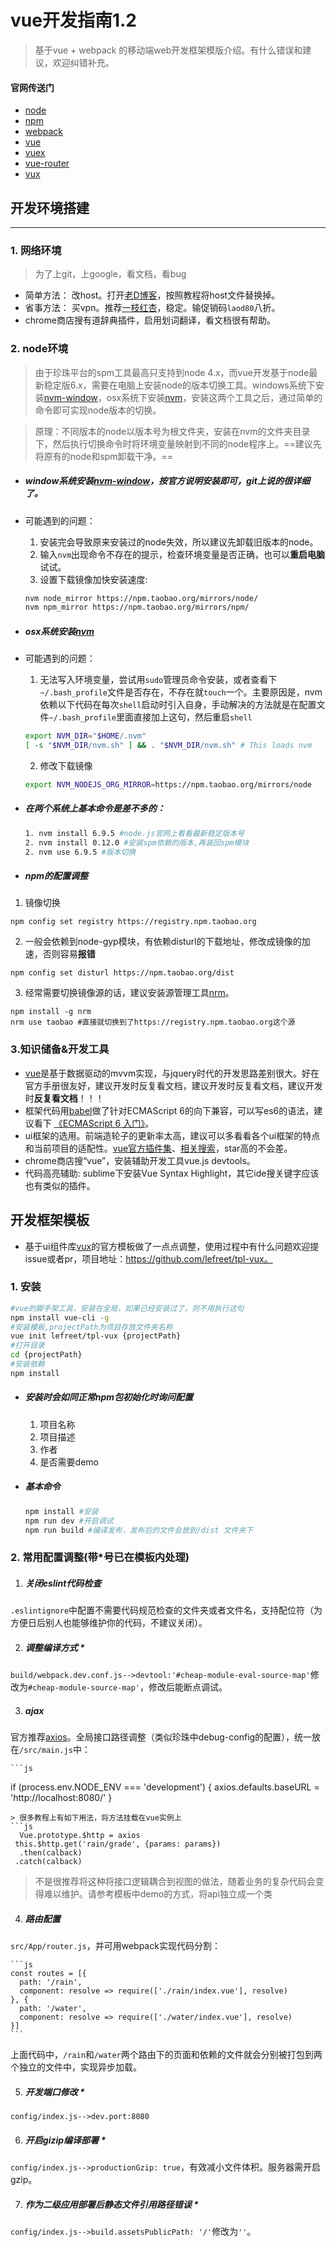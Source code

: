 # vue开发指南1.2
> 基于vue + webpack 的移动端web开发框架模版介绍。有什么错误和建议，欢迎纠错补充。

#### 官网传送门
- [node](https://nodejs.org/)
- [npm](https://www.npmjs.com/)
- [webpack](https://webpack.js.org/guides)
- [vue](http://cn.vuejs.org/v2/guide/)
- [vuex](https://vuex.vuejs.org/zh-cn/)
- [vue-router](https://router.vuejs.org/zh-cn/)
- [vux](https://vux.li/#/zh-CN/README)

## 开发环境搭建
---
### 1. 网络环境
> 为了上git，上google，看文档，看bug

- 简单方法： 改host。打开[老D博客](https://laod.cn/hosts)，按照教程将host文件替换掉。
- 省事方法： 买vpn。推荐[一枝红杏](https://www.yizhihongxing.com/)，稳定。输促销码`laod80`八折。
- chrome商店搜有道辞典插件，启用划词翻译，看文档很有帮助。

### 2. node环境
> 由于珍珠平台的spm工具最高只支持到node 4.x，而vue开发基于node最新稳定版6.x，需要在电脑上安装node的版本切换工具。windows系统下安装[nvm-window](https://github.com/coreybutler/nvm-windows)，osx系统下安装[nvm](https://github.com/creationix/nvm)，安装这两个工具之后，通过简单的命令即可实现node版本的切换。

> 原理：不同版本的node以版本号为根文件夹，安装在nvm的文件夹目录下，然后执行切换命令时将环境变量映射到不同的node程序上。==建议先将原有的node和spm卸载干净。==

- ##### window系统安装[nvm-window](https://github.com/coreybutler/nvm-windows)，按官方说明安装即可，git上说的很详细了。
- 可能遇到的问题：
    1. 安装完会导致原来安装过的node失效，所以建议先卸载旧版本的node。
    2. 输入`nvm`出现命令不存在的提示，检查环境变量是否正确，也可以**重启电脑**试试。
    3. 设置下载镜像加快安装速度:
    
    ```bash
    nvm node_mirror https://npm.taobao.org/mirrors/node/
    nvm npm_mirror https://npm.taobao.org/mirrors/npm/
    ```

- ##### osx系统安装[nvm](https://github.com/creationix/nvm)
- 可能遇到的问题：
    1. 无法写入环境变量，尝试用`sudo`管理员命令安装，或者查看下`~/.bash_profile`文件是否存在，不存在就`touch`一个。主要原因是，nvm依赖以下代码在每次`shell`启动时引入自身，手动解决的方法就是在配置文件`~/.bash_profile`里面直接加上这句，然后重启`shell`

    ```bash
    export NVM_DIR="$HOME/.nvm"
    [ -s "$NVM_DIR/nvm.sh" ] && . "$NVM_DIR/nvm.sh" # This loads nvm
    ```
    
    2. 修改下载镜像
    ```bash
    export NVM_NODEJS_ORG_MIRROR=https://npm.taobao.org/mirrors/node
    ```

- ##### 在两个系统上基本命令是差不多的：

    ```bash
    1. nvm install 6.9.5 #node.js官网上看看最新稳定版本号
    2. nvm install 0.12.0 #安装spm依赖的版本,再装回spm模块
    2. nvm use 6.9.5 #版本切换
    ```

- ##### npm的配置调整

 1. 镜像切换
 ```
 npm config set registry https://registry.npm.taobao.org
 ```
 2. 一般会依赖到node-gyp模块，有依赖disturl的下载地址，修改成镜像的加速，否则容易**报错**
 ```
 npm config set disturl https://npm.taobao.org/dist
 ```
 3. 经常需要切换镜像源的话，建议安装源管理工具[nrm](https://github.com/Pana/nrm)。
 ```
 npm install -g nrm
 nrm use taobao #直接就切换到了https://registry.npm.taobao.org这个源
 ```
 
### 3.知识储备&开发工具
- [vue](http://cn.vuejs.org/v2/guide/)是基于数据驱动的mvvm实现，与jquery时代的开发思路差别很大。好在官方手册很友好，建议开发时反复看文档，建议开发时反复看文档，建议开发时**反复看文档**！！！
- 框架代码用[babel](http://babeljs.cn/)做了针对ECMAScript 6的向下兼容，可以写es6的语法，建议看下 [《ECMAScript 6 入门》](http://es6.ruanyifeng.com/)。
- ui框架的选用。前端造轮子的更新率太高，建议可以多看看各个ui框架的特点和当前项目的适配性。[vue官方插件集](https://github.com/vuejs/awesome-vue)、[相关搜索](https://www.awesomes.cn/search?q=vue)，star高的不会差。
- chrome商店搜“vue”，安装辅助开发工具vue.js devtools。
- 代码高亮辅助: sublime下安装Vue Syntax Highlight，其它ide搜关键字应该也有类似的插件。

## 开发框架模板
- 基于ui组件库[vux](https://vux.li/#/)的官方模板做了一点点调整，使用过程中有什么问题欢迎提issue或者pr，项目地址：https://github.com/lefreet/tpl-vux。
 
### 1. 安装
```bash
#vue的脚手架工具，安装在全局，如果已经安装过了，则不用执行这句
npm install vue-cli -g 
#安装模板,projectPath为项目存放文件夹名称
vue init lefreet/tpl-vux {projectPath}
#打开目录
cd {projectPath}
#安装依赖
npm install
```

- ##### 安装时会如同正常npm包初始化时询问配置
    1. 项目名称
    2. 项目描述
    3. 作者
    4. 是否需要demo


- ##### 基本命令
    ```bash
    npm install #安装
    npm run dev #开启调试
    npm run build #编译发布，发布后的文件会放到/dist 文件夹下
    ```

### 2. 常用配置调整(带*号已在模板内处理)
1. ##### 关闭eslint代码检查
`.eslintignore`中配置不需要代码规范检查的文件夹或者文件名，支持配位符（为方便日后别人也能够维护你的代码，不建议关闭）。

2. ##### 调整编译方式 *
`build/webpack.dev.conf.js-->devtool:'#cheap-module-eval-source-map'`修改为`#cheap-module-source-map'`，修改后能断点调试。

3. ##### ajax
官方推荐[axios](https://github.com/mzabriskie/axios)。全局接口路径调整（类似珍珠中debug-config的配置），统一放在`/src/main.js`中：

	```js
  if (process.env.NODE_ENV === 'development') {
  		axios.defaults.baseURL = 'http://localhost:8080/'
  }
  ```
> 很多教程上有如下用法，将方法挂载在vue实例上
  ```js
	Vue.prototype.$http = axios
   this.$http.get('rain/grade', {params: params})
  	.then(calback)
   .catch(calback)
  ```
> 不是很推荐将这种将接口逻辑耦合到视图的做法，随着业务的复杂代码会变得难以维护。请参考模板中demo的方式，将api独立成一个类
4. ##### 路由配置
`src/App/router.js`，并可用webpack实现代码分割：

    ```js
    const routes = [{
      path: '/rain',
      component: resolve => require(['./rain/index.vue'], resolve)
    }, {
      path: '/water',
      component: resolve => require(['./water/index.vue'], resolve)
    }]
    ```  
上面代码中，`/rain`和`/water`两个路由下的页面和依赖的文件就会分别被打包到两个独立的文件中，实现异步加载。

5. ##### 开发端口修改 *
`config/index.js-->dev.port:8080`

6. ##### 开启gizip编译部署 *
`config/index.js-->productionGzip: true`，有效减小文件体积。服务器需开启gzip。

7. ##### 作为二级应用部署后静态文件引用路径错误 *
`config/index.js-->build.assetsPublicPath: '/'`修改为`''`。



 




